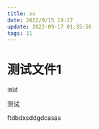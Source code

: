 ```yaml
---
title: xx
date: 2022/9/15 19:17
update: 2022-09-17 01:35:56
tags: 11
---
```


# 测试文件1
```
测试
```

测试

ftdbdxsddgdcasas
